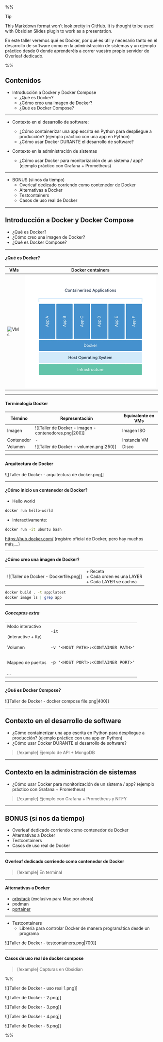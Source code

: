 %%

> [!TIP]
> This Markdown format won't look pretty in GitHub. It is thought to be used with Obsidian Slides plugin to work as a presentation.

En este taller veremos qué es Docker, por qué es útil y necesario tanto en el desarrollo de software como en la administración de sistemas y un ejemplo práctico desde 0 donde aprenderéis a correr vuestro propio servidor de Overleaf dedicado.

%%

## Contenidos

- Introducción a Docker y Docker Compose
  - ¿Qué es Docker?
  - ¿Cómo creo una imagen de Docker?
  - ¿Qué es Docker Compose?
---
- Contexto en el desarrollo de software:
  - ¿Cómo containerizar una app escrita en Python para despliegue a producción? (ejemplo práctico con una app en Python)
  - ¿Cómo usar Docker DURANTE el desarrollo de software?

- Contexto en la administración de sistemas
  - ¿Cómo usar Docker para monitorización de un sistema / app? (ejemplo práctico con Grafana + Prometheus)

---

- BONUS (si nos da tiempo)
  - Overleaf dedicado corriendo como contenedor de Docker
  - Alternativas a Docker
  - Testcontainers
  - Casos de uso real de Docker

---
## Introducción a Docker y Docker Compose

- ¿Qué es Docker?
- ¿Cómo creo una imagen de Docker?
- ¿Qué es Docker Compose?

---
#### ¿Qué es Docker?

| VMs                                  | Docker containers                              |
| ------------------------------------ | ---------------------------------------------- |
| <img src="slides_assets/Taller de Docker\ -\ VMs.png" width=300 alt="VMs"> | <img src="slides_assets/Taller de Docker - que es docker.png" width=450 alt="Docker">   |

---
#### Terminología Docker


| Término    | Representación                                         | Equivalente en VMs |
| ---------- | ------------------------------------------------------ | ------------------ |
| Imagen     | ![[Taller de Docker - imagen - contenedores.png\|200]] | Imagen ISO         |
| Contenedor | -                                                      | Instancia VM       |
| Volumen    | ![[Taller de Docker - volumen.png\|250]]               | Disco              |

---
#### Arquitectura de Docker

![[Taller de Docker - arquitectura de docker.png]]

---
#### ¿Cómo inicio un contenedor de  Docker?

- Hello world
```bash
docker run hello-world
```

- Interactivamente:
```bash
docker run -it ubuntu bash
```

https://hub.docker.com/ (registro oficial de Docker, pero hay muchos más,...)

---
#### ¿Cómo creo una imagen de  Docker?

|                                        |                                                                 |
| -------------------------------------- | --------------------------------------------------------------- |
| ![[Taller de Docker - Dockerfile.png]] | + Receta<br>+ Cada orden es una LAYER<br>+ Cada LAYER se cachea |

```bash
docker build . -t app:latest
docker image ls | grep app
```
---
##### Conceptos extra

|                                             |                                              |
| ------------------------------------------- | -------------------------------------------- |
| Modo interactivo<br><br>(interactive + tty) | <pre>-it</pre>                               |
| Volumen                                     | <pre>-v '<HOST_PATH>:<CONTAINER_PATH>'</pre> |
| Mappeo de puertos                           | <pre>-p '<HOST_PORT>:<CONTAINER_PORT>'</pre> |
| ...                                         |                                              |

---
#### ¿Qué es Docker Compose?

![[Taller de Docker - docker compose file.png|400]]

---
## Contexto en el desarrollo de software

  - ¿Cómo containerizar una app escrita en Python para despliegue a producción? (ejemplo práctico con una app en Python)
  - ¿Cómo usar Docker DURANTE el desarrollo de software?

> [!example] Ejemplo de API + MongoDB

---
## Contexto en la administración de sistemas

- ¿Cómo usar Docker para monitorización de un sistema / app? (ejemplo práctico con Grafana + Prometheus)

> [!example] Ejemplo con Grafana + Prometheus y NTFY

---

## BONUS (si nos da tiempo)

- Overleaf dedicado corriendo como contenedor de Docker
- Alternativas a Docker
- Testcontainers
- Casos de uso real de Docker

---
#### Overleaf dedicado corriendo como contenedor de Docker

> [!example] En terminal

---

#### Alternativas a Docker

- [orbstack](https://orbstack.dev/) (exclusivo para Mac por ahora)
- [podman](https://podman.io/)
- [portainer](http://portainer.io/)

---

- Testcontainers
	- Librería para controlar Docker de manera programática desde un programa

![[Taller de Docker - testcontainers.png|700]]


---

#### Casos de uso real de docker compose

> [!example] Capturas en Obsidian

%% 

![[Taller de Docker - uso real 1.png]]

![[Taller de Docker - 2.png]]

![[Taller de Docker - 3.png]]

![[Taller de Docker - 4.png]]

![[Taller de Docker - 5.png]]

%%
